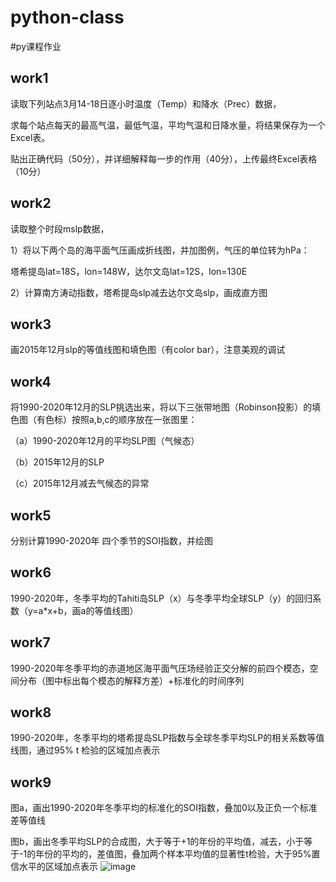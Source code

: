 # python-class
#py课程作业
## work1
 读取下列站点3月14-18日逐小时温度（Temp）和降水（Prec）数据，
 
 求每个站点每天的最高气温，最低气温，平均气温和日降水量，将结果保存为一个Excel表。
 
 贴出正确代码（50分），并详细解释每一步的作用（40分），上传最终Excel表格（10分）
 
## work2
读取整个时段mslp数据，

1）将以下两个岛的海平面气压画成折线图，并加图例，气压的单位转为hPa：

塔希提岛lat=18S，lon=148W，达尔文岛lat=12S，lon=130E

2）计算南方涛动指数，塔希提岛slp减去达尔文岛slp，画成直方图

## work3
画2015年12月slp的等值线图和填色图（有color bar），注意美观的调试

## work4

 将1990-2020年12月的SLP挑选出来，将以下三张带地图（Robinson投影）的填色图（有色标）按照a,b,c的顺序放在一张图里：
 
（a）1990-2020年12月的平均SLP图（气候态）

（b）2015年12月的SLP

（c）2015年12月减去气候态的异常

## work5

分别计算1990-2020年 四个季节的SOI指数，并绘图

## work6

1990-2020年，冬季平均的Tahiti岛SLP（x）与冬季平均全球SLP（y）的回归系数（y=a*x+b，画a的等值线图）

## work7

1990-2020年冬季平均的赤道地区海平面气压场经验正交分解的前四个模态，空间分布（图中标出每个模态的解释方差）+标准化的时间序列

## work8

1990-2020年，冬季平均的塔希提岛SLP指数与全球冬季平均SLP的相关系数等值线图，通过95% t 检验的区域加点表示

## work9

图a，画出1990-2020年冬季平均的标准化的SOI指数，叠加0以及正负一个标准差等值线

图b，画出冬季平均SLP的合成图，大于等于+1的年份的平均值，减去，小于等于-1的年份的平均的，差值图，叠加两个样本平均值的显著性t检验，大于95%置信水平的区域加点表示
![image](https://user-images.githubusercontent.com/93821981/177287139-ad9b9782-6ee0-44c1-96c1-1360495c143a.png)

